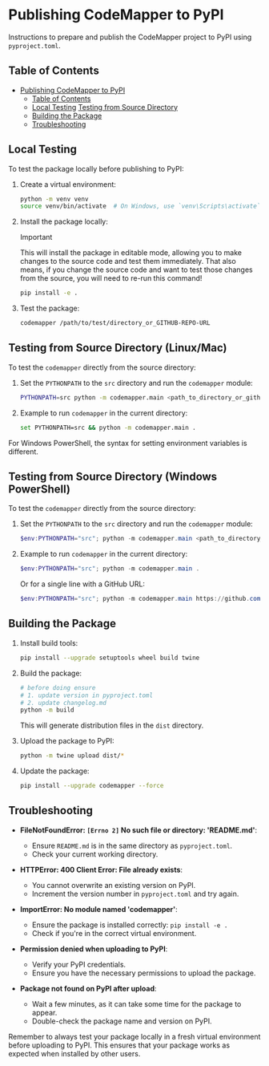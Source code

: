 # Publishing CodeMapper to PyPI

Instructions to prepare and publish the CodeMapper project to PyPI using `pyproject.toml`.

## Table of Contents

- [Publishing CodeMapper to PyPI](#publishing-codemapper-to-pypi)
  - [Table of Contents](#table-of-contents)
  - [Local Testing](#local-testing)
[Testing from Source Directory](#testing-from-source-directory-linuxmac)
  - [Building the Package](#building-the-package)
  - [Troubleshooting](#troubleshooting)

## Local Testing

To test the package locally before publishing to PyPI:

1. Create a virtual environment:

    ```sh
    python -m venv venv
    source venv/bin/activate  # On Windows, use `venv\Scripts\activate`
    ```

2. Install the package locally:

   > [!IMPORTANT]
   > This will install the package in editable mode, allowing you to make changes to the source code and test them immediately. That also means, if you change the source code and want to test those changes from the source, you will need to re-run this command!

    ```sh
    pip install -e .
    ```

3. Test the package:

    ```sh
    codemapper /path/to/test/directory_or_GITHUB-REPO-URL
    ```

## Testing from Source Directory (Linux/Mac)

To test the `codemapper` directly from the source directory:

1. Set the `PYTHONPATH` to the `src` directory and run the `codemapper` module:

    ```sh
    PYTHONPATH=src python -m codemapper.main <path_to_directory_or_github_url>
    ```

2. Example to run `codemapper` in the current directory:

    ```sh
    set PYTHONPATH=src && python -m codemapper.main .
    ```

For Windows PowerShell, the syntax for setting environment variables is different.

## Testing from Source Directory (Windows PowerShell)

To test the `codemapper` directly from the source directory:

1. Set the `PYTHONPATH` to the `src` directory and run the `codemapper` module:

    ```powershell
    $env:PYTHONPATH="src"; python -m codemapper.main <path_to_directory_or_github_url>
    ```

2. Example to run `codemapper` in the current directory:

    ```powershell
    $env:PYTHONPATH="src"; python -m codemapper.main .
    ```

    Or for a single line with a GitHub URL:

    ```powershell
    $env:PYTHONPATH="src"; python -m codemapper.main https://github.com/modelcontextprotocol/docs
    ```

## Building the Package

1. Install build tools:

    ```sh
    pip install --upgrade setuptools wheel build twine
    ```

2. Build the package:

    ```sh
    # before doing ensure
    # 1. update version in pyproject.toml
    # 2. update changelog.md
    python -m build
    ```

    This will generate distribution files in the `dist` directory.

3. Upload the package to PyPI:

    ```sh
    python -m twine upload dist/*
    ```

4. Update the package:

    ```sh
    pip install --upgrade codemapper --force
    ```

## Troubleshooting

- **FileNotFoundError: `[Errno 2]` No such file or directory: 'README.md'**:
  - Ensure `README.md` is in the same directory as `pyproject.toml`.
  - Check your current working directory.

- **HTTPError: 400 Client Error: File already exists**:
  - You cannot overwrite an existing version on PyPI.
  - Increment the version number in `pyproject.toml` and try again.

- **ImportError: No module named 'codemapper'**:
  - Ensure the package is installed correctly: `pip install -e .`
  - Check if you're in the correct virtual environment.

- **Permission denied when uploading to PyPI**:
  - Verify your PyPI credentials.
  - Ensure you have the necessary permissions to upload the package.

- **Package not found on PyPI after upload**:
  - Wait a few minutes, as it can take some time for the package to appear.
  - Double-check the package name and version on PyPI.

Remember to always test your package locally in a fresh virtual environment before uploading to PyPI. This ensures that your package works as expected when installed by other users.
